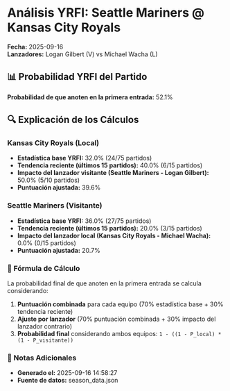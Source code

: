 # Análisis YRFI: Seattle Mariners @ Kansas City Royals

**Fecha:** 2025-09-16  
**Lanzadores:** Logan Gilbert (V) vs Michael Wacha (L)

## 📊 Probabilidad YRFI del Partido

**Probabilidad de que anoten en la primera entrada:** 52.1%

## 🔍 Explicación de los Cálculos

### Kansas City Royals (Local)
- **Estadística base YRFI:** 32.0% (24/75 partidos)
- **Tendencia reciente (últimos 15 partidos):** 40.0% (6/15 partidos)
- **Impacto del lanzador visitante (Seattle Mariners - Logan Gilbert):** 50.0% (5/10 partidos)
- **Puntuación ajustada:** 39.6%

### Seattle Mariners (Visitante)
- **Estadística base YRFI:** 36.0% (27/75 partidos)
- **Tendencia reciente (últimos 15 partidos):** 20.0% (3/15 partidos)
- **Impacto del lanzador local (Kansas City Royals - Michael Wacha):** 0.0% (0/15 partidos)
- **Puntuación ajustada:** 20.7%

### 📝 Fórmula de Cálculo

La probabilidad final de que anoten en la primera entrada se calcula considerando:
1. **Puntuación combinada** para cada equipo (70% estadística base + 30% tendencia reciente)
2. **Ajuste por lanzador** (70% puntuación combinada + 30% impacto del lanzador contrario)
3. **Probabilidad final** considerando ambos equipos: `1 - ((1 - P_local) * (1 - P_visitante))`

### 📌 Notas Adicionales

- **Generado el:** 2025-09-16 14:58:27
- **Fuente de datos:** season_data.json
